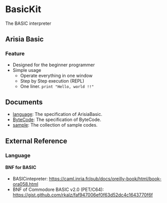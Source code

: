 # BasicKit
The BASIC interpreter

## Arisia Basic
### Feature
* Designed for the beginner programmer
* Simple usage
  * Operate everything in one window
  * Step by Step execution (REPL)
  * One liner. <code>print "Hello, world !!"</code>

## Documents
* [language](./Document/language.md): The specification of ArisiaBasic.
* [ByteCode](./Document/sample.md): The specification of ByteCode.
* [sample](./Document/sample.md): The collection of sample codes.

## External Reference
### Language
#### BNF for BASIC
* BASICintepreter: https://caml.inria.fr/pub/docs/oreilly-book/html/book-ora058.html
* BNF of Commodore BASIC v2.0 (PET/C64): https://gist.github.com/rkalz/faf947006ef0f63d52dc4c1643770f6f

